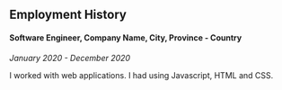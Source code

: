 ## Employment History

#### Software Engineer, Company Name, City, Province - Country
*January 2020 - December 2020*

I worked with web applications. I had using Javascript, HTML and CSS.
